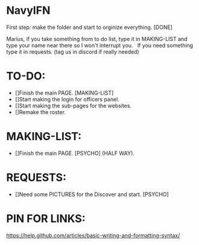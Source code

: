 # NavyIFN
First step: make the folder and start to orginize everything. [DONE]

Marius, if you take something from to do list, type it in MAKING-LIST and type your name near there so I won't interrupt you.&nbsp;&nbsp;
If you need something type it in requests. (tag us in discord if really needed)

# TO-DO:
- []Finish the main PAGE. [MAKING-LIST]
- []Start making the login for officers panel.
- []Start making the sub-pages for the websites.
- []Remake the roster.
# MAKING-LIST:
- []Finish the main PAGE. [PSYCHO] (HALF WAY). 


# REQUESTS:
- []Need some PICTURES for the Discover and start. [PSYCHO]

# PIN FOR LINKS:
https://help.github.com/articles/basic-writing-and-formatting-syntax/